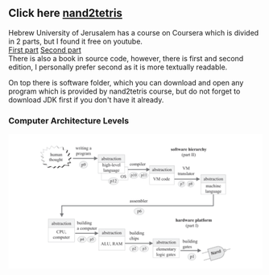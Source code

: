 ## Click here <a href="https://www.nand2tetris.org/course">nand2tetris</a>

Hebrew University of Jerusalem has a course on Coursera which is divided in
2 parts, but I found it free on youtube.</br>
<a href="https://www.youtube.com/playlist?list=PLrDd_kMiAuNmSb-CKWQqq9oBFN_KNMTaI">First part</a>
<a href="https://www.youtube.com/playlist?list=PLrDd_kMiAuNmllp9vuPqCuttC1XL9VyVh">Second part</a></br>
There is also a book in source code, however, there is first and second edition, I personally prefer second as it is more textually readable.</br>

On top there is software folder, which you can download and open any program which is provided by nand2tetris course,
but do not forget to download JDK first if you don't have it already.

### Computer Architecture Levels

<img src="./levels.png"></img>